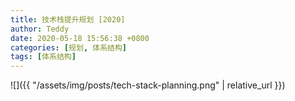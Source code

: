 ```yaml
---
title: 技术栈提升规划 [2020]
author: Teddy
date: 2020-05-18 15:56:38 +0800
categories: [规划, 体系结构]
tags: [体系结构]
---
```


![]({{ "/assets/img/posts/tech-stack-planning.png" | relative_url }})